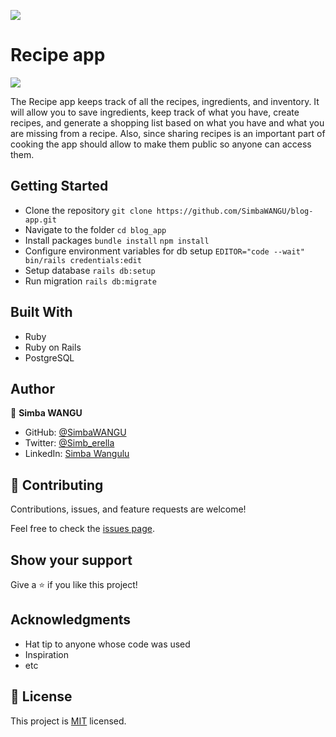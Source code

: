 ![](https://img.shields.io/badge/Microverse-blueviolet)

# Recipe app

![](./app//assets/images/screenshot.png)

The Recipe app keeps track of all the recipes, ingredients, and inventory. It will allow you to save ingredients, keep track of what you have, create recipes, and generate a shopping list based on what you have and what you are missing from a recipe. Also, since sharing recipes is an important part of cooking the app should allow to make them public so anyone can access them.

## Getting Started

- Clone the repository
  `git clone https://github.com/SimbaWANGU/blog-app.git`
- Navigate to the folder
  `cd blog_app`
- Install packages
  `bundle install`
  `npm install`
- Configure environment variables for db setup
  `EDITOR="code --wait" bin/rails credentials:edit`
- Setup database
  `rails db:setup`
- Run migration
  `rails db:migrate`

## Built With

- Ruby
- Ruby on Rails
- PostgreSQL

## Author

👤 **Simba WANGU**

- GitHub: [@SimbaWANGU](https://github.com/SimbaWANGU)
- Twitter: [@Simb_erella](https://twitter.com/Simb_erella)
- LinkedIn: [Simba Wangulu](https://linkedin.com/in/simba-wangulu/)

## 🤝 Contributing

Contributions, issues, and feature requests are welcome!

Feel free to check the [issues page](https://github.com/maxthestranger/rails_recipe/issues).

## Show your support

Give a ⭐️ if you like this project!

## Acknowledgments

- Hat tip to anyone whose code was used
- Inspiration
- etc

## 📝 License

This project is [MIT](./MIT.md) licensed.